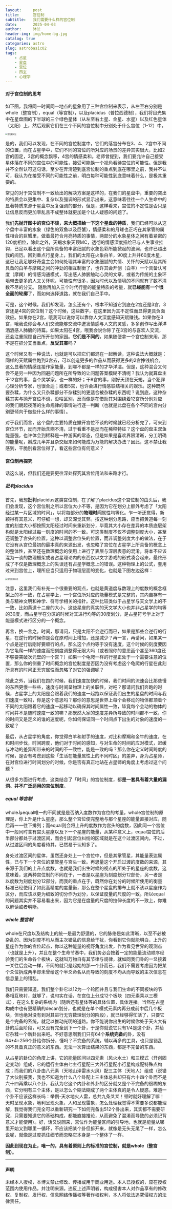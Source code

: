 ```yaml
---
layout:     post
title:      宫位制
subtitle:   我们需要什么样的宫位制
date:       2025-04-03
author:     沐兰
header-img: img/home-bg.jpg
catalog: true
categories: astro
slug: astrobasic02
tags:
    - 占星
    - 星盘
    - 宫位
    - 西玄
    - 心理学
---
```


#### 对于宫位制的思考

如下图，我将同一时间同一地点的星象用了三种宫位制来表示，从左至右分别是whole（整宫制），equal（等宫制），以及placidus（普拉西德制），我们将目光集中在星盘图的下半球的三个绿色星体（从左至右土星、金星、水星）以及红色星体（太阳）上，然后观察它们在三个不同的宫位制中分别处于什么宫位（1-12）中。

<img src="https://i-blink.csdnimg.cn/direct/71c353af350744ee85d2b28b5677287d.png" referrerpolicy="no-referrer" alt="宫位制对比" style="zoom:40%;" />

是的，我们可以发现，在不同的宫位制度中，它们的落宫分布在3、4、2宫中不同的位置，而在占星学中，它们不同的宫位的所对应的场景的差异其实很大，比如2宫的固定，3宫的概念飘移，4宫的情感柔和。老师曾提到，我们要允许自己接受星体落在不同的宫位中的可能性，接受可能换一个视角看待宫位的可能性。但是我并不全然认可这句话，至少在弄清楚到底宫位制的重点到底在哪里之前，我并不认可，我认为在接受不同的可能性之前，明白每种可能性到底意味着什么，是极其重要的。

常见的对于宫位制不一致给出的解决方案是这样的，在我们的星盘中，重要的突出的特质会以更集中、复杂以及强调的形式显示出来，这意味着往往一个人生命中的显著特质来源于星盘中反复强调的部分，但是，这样看来，宫位的不定性是否只是让信息反而更加零乱且不成整体就更加是个让人疑惑的问题了。

我们**先抛开图中的宫位不谈，来大概描绘一下这个星盘的特质**，我们已经可以从这个盘中丰富的水象（绿色的双鱼以及巨蟹），情感柔和的月球也正巧在其掌管的属性相合的巨蟹里，做着最符合月亮特质的事情，两部分的水象星体之间有着紧密的120度相位，除此之外，天蝎水象天顶MC，透彻的情感深度描绘已与人生事业挂钩，已足以看出这个盘所具备的丰富细腻的水象色彩所能掀起的波澜，也许已超出我的阅历。回到重点行星身上，我们的太阳在火象白羊，90度上升并60度木星，这已让我足够好奇盘主会如何处理其丰富的水象细腻的共情、关怀的天赋以及其所具备的白羊与摩羯之间的冲劲的相互制衡了，也许其会开创（白羊）一个具备认可度（摩羯）的情感沟通模式，写出感人肺腑触动心灵的文章，或者为传统的土象环境带去更多的人文关怀呢，可能性有很多，因为时代以及情境的不同就有了数不清数不尽的分支。 随后再加入三个时代行星的能量特质的考量，就**已经能有一个很全面的轮廓**了，而如何选择道路，就在我们自己手中。

可是，这个时候，我们却发现，怎么还有个，根本不知道它到底在2宫还是3宫，3宫还是4宫的宫位制？这个时候，这些数字，在这里因为其不定性而显得更具负面效应。如果你在2宫，哦我可以说你可以靠你人文深度感知天赋赚钱。如果你在3宫，哦我说你会与人们交流能够交流中迸发情感与人文的灵感，多多创作写出洋洋洒洒感人肺腑的诗篇。如果太阳在4宫，哦我会说你除了在3宫的与喜欢人交流，还会注重照顾自己所开创的家园。**它们是不同的**，如果随便拿一个宫位制来用，那不是在抓分支当重点，**反受其害**吗？

这个时候又有一种说法，也就是可以把它们都混在一起解读，这种说法大概就是：同样的天赋属性跑到3宫去，可以创造更多的作品从而获得更多的2宫挣钱机会，这么显著的情感连接作家能量，到哪不都是一样的才华洋溢。但是，这种混合又何尝不是另一种因为回避问题所在所导致的让问题答案模糊不清呢？我认为就算盘主干12宫的事，当个灵学家，也一样的好；干8宫的事，刚好天顶在天蝎，当个犯罪心理分析专家，也很合适；或者5宫，也许会进行情感联结相关的娱乐。这种既然要杂糅，为什么又只杂糅部分不杂糅别的更适合被杂糅的东西呢？说到底，这种杂糅其实与抛开宫位不谈，没啥区别，反而像是在借助其对围绕着12宫所分别对应的我们朝起夜落的生命规律的事情进行逐一判断（也就是此盘在各个不同的宫内分别更倾向于做些什么样的事情）。

对于我们而言，这个盘的主要特质在撇开宫位不谈的时候就已经分析完了，可来到宫位环节，反而开始含糊不清，过于看重不是反而在稀释特征？这个盘的盘主双鱼能量强，也许体会到稀释是一种游离的常态，但是如果是喜欢界限清晰，分工明确的能量呢，掰成几半并且杂交起来如何能成为万能的解决办法？因此，这不禁让我感到，干脆别看宫位得了，看这些宫位有何意义？

#### 宫位制再探究

话这么说，但我们还是要更往深处探究其宫位用法和来路才行。

##### 批判placidus

首先，我想**批判**placidus这类宫位制，在了解了placidus这个宫位制的由头后，我们会发现，这个宫位制之所以宫位大小不等，是因为它在划分上额外考虑了「太阳经过某一片区域的时间」，以将每部分的**物理时间**属性均等化。乍一听还觉得，新颖得有其意义，可仔细一想，却又深觉其弊。按这种划分思路，应当把黄道每一刻度的刻度大小都按照太阳经过时间来重新划分，毕竟其大小存在差异的本质底层架构就是太阳经过每一刻度的时间的不一致。可这类制度不仅不调整刻度大小，甚至还调整了宫头的位置。这种以调整宫位头的位置，而非调整刻度大小的做法，在于它没有从宫位最初的最本真的来源出发，也忽略了宫位在占星学上所具备的概念上的整体性，甚至还在数理概念的使用上进行了表层与深层表意的混淆，将本不应该混为一谈的数理框架或者占星理论内的东西仅以文字游戏的形式凑合起来，最终形成了不仅是数理概念上的失误还有占星学概念上的错误。这种物理上的公式，套用过来到宫位上，理所应当只适用于物理层面的变化，也就是下图左边这样：

<img src="https://i-blink.csdnimg.cn/direct/96c7d50b51874a2490a96ff775eb4ae1.jpeg" referrerpolicy="no-referrer" alt="宫位绘制示范" style="zoom:40%;" />

注意，这里我们有补充一个很重要的观点，也就是黄道度与数理上的度数的概念框架上的不一致，在占星学上，一个宫位所对应的能量模式是完整的，其内自存有一类与精神文明和神学、符号学相关的指针。这种比较类似于占星学与天文学上的不一致，比如黄道十二座的大小，这些星座的真实的天文学大小也并非占星学的均等的30度，而占星学在分区的时候对其进行均等的30度划分，是占星符号学上对于能量模式进行区分的一个概念。

再言，换一言之。时间，那请问，只是太阳不会逆行而已，如果是那些会逆行的行星，在逆行的时候你是会在原时间上增加，还是减少？再一言，再请问，如果某一个点是逆行后刚好要顺行的点，那么这个点约等于没有速度，这个时候的刻度要因为它龟爬一样的速度而把刻度调整得无限大吗（或者照你的意思画个甚至360度还不够要突破次元壁的一个宫？）如果一个龟爬一样的行星正处于一个需要注意的位置，那么你的侧重了时间概念的宫位制度是否因为没有考虑这个龟爬的行星在此刻所具有的时间正无穷属性而忽略了对它的强调呢？

除此之外，当我们在跑的时候，我们速度加快的时候，我们时间的流速会比那些慢的东西更慢一些些，速度与时间呈物理上的关联性，对吧？那请问我们奔跑的时候，占星学上的太阳是会跟着我们的速度一起跑以保证我们出生的星盘的时间与我们速度一致吗，你是这个意思吗？那你的意思是世界上每个会移动的物体都顶着个不同的太阳跟着它的速度一起移动以确保其时间属性一致，毕竟每个会动的物体的时间并不是随时速度一致的嘛？那既然大家的速度差异所导致的时间都不一致，你的时间又是定义的谁的速度呢，你如何保证同一个时间点下出生的对象的速度的一致呢？

最后，从占星学的角度，你觉得白羊和射手的速度，对比和摩羯和金牛的速度，在和时间步伐，时间跨度，他们对于时间的感知，与对生命的时间的应对模式，迟缓与冲动的差异所带来的时间的不一致性，能是一致的吗？那么你在定义时间跨度的时候，是否有考虑到这些「生活在能量属性上的不同时区」的差异，身为占星师，在对宫位进行时间划分的时候，你是否有真正地站在占星师的角度上考虑过这个问题？

从很多方面进行考虑，这类结合了「时间」的宫位制度，都**是一套具有着大量的漏洞、并不广泛适用的宫位制度**。

##### equal 等宫制

whole与equal唯一的不同就是是否纳入度数作为宫位的考量，whole宫位制的原理是，你上升是什么星座，那么整个宫位便完整地与那个星座的能量直接对应，随后再一一往下排列；而equal则会将上升的度数作为宫头的度数，因此同一个宫位中一般同时含有宫头星座以及下一个星座的能量，从某种意义上，equal宫位的后半部分都处于过渡区间，而会引起宫位纠纷的区域就是在这个过渡区间内，不过，从过渡区间的角度看待其，已然易于认知多了。

身处过渡区间的星体，虽然还身处上一个宫位中，但是其掌管星，其能量表达属性，已与下一个宫位的掌管星与宫头一致。再思量这个开启过渡的度数的来源，其来源于我们的上升点度数，也就是我们出生时候的视点的所处于的星座的度数，这意味着，这两种宫位制的不同在于，一者是以星座为刻度划分12部份，另一者是以度数为刻度划分12部分，而我的重点在于，既然你在划分的时候所使用的衡量标准已经使用了如此高精度的度量衡，那么在整个星盘的排布上就不该以星座作为区分，而应该以更为细致的切分作为划分，以保证度量的尺度的一致。所以equal的问题其实并不容易看出来，因为它是在度量的尺度的拉伸长度的不一致上，你难以解读或者明晰。

##### whole 整宫制

whole在尺度以及结构上的统一是最为舒适的，它的脉络是如此清晰，以至不必被杂乱的、因为刻度不均从而主次错乱的信息给干扰，你看到它你就能明白，上升的星座作为你的宫位起点，你以这种能量的视野角度出发，作为看见世界的观测点（也就是上升），并且在整个生命节奏中，我们势必会按着一定的能量流动顺序经验我们的生命各个板块，这就叫万物自有其节律与规律，就如同我们卦的一爻接着一爻往后变动一样，不同的就只是起始的那一个卦而已，我们不需要考虑因为把某个爻位拆成两半却未曾给这个半爻命名从而导致的刻度不均从而导致的主次信息在信息量上的错乱。

我们只需要知道，我们整个卦它以12为一个轮回并且与我们生命的不同板块的节奏相互映衬，就够了，说句实在话，在宫位上分成12个板块（四元素乘以三模式），在这么复杂的系统内（随后还有星体等的具体位置，具体连接。当然在占星构成中也有更精确的decan划分，也就是在单个模式元素内再分成前中后几个板块，但也绝对没有到对其进行无穷数理划分的阶段），就已经够得忙活了，只要它是个完备的系统，就足以推动光明的道路。你不能说你出生的时候你处于天火大有卦的后面阶段，可又没有完全到下一个卦，于是你就说它只有1/4是这个卦，并给它杂糅一个新卦出来吧。不好意思啊我们只有64个**系统完备**的卦，没有64*4=256个卦给你拆分，懂吗？不完备的系统，辅以再多的工具，也只是错乱的不具备真正的意义的东西。无法一次算出结果的东西，都是不完备的东西。

从占星的卦位的角度上讲，它的能量区间以四元素（风火水土）和三模式（开创固定变动）组成，它的运行主体由七主行星配三大外行星配小行星构成配特殊点构成；而我们的八卦由八元素（天地山泽雷水火风）配三主体（天地人）组成（说错了大伙别揍我，我也不知道为什么八个卦配上三主体总共却只有六十四个卦而不是六十四再乘以八个卦，我认为它这个内卦和外卦的区分就又是个不完备的很糊的东西，它分明有三个主体，是以怎么个糊法糊成了两个主体真的是令人疑惑，难道一个卦不应该这样长吗：举例-天水地火人雷，总共九条爻爻！顿时就好理解了嘛！天时呈现水象，地利呈现火象，人和呈现雷象，怎么处理我觉得不需要多说都能理解，我觉得我们完全可以重新研究一下如何完备出512个卦出来，其实都不需要研究，只需要知道它的基础构成，都能直接推论，从而避免了混淆而导致的必须记背意义才能使用）。好，话又说回来，宫位作为能量区间的引导地，也就是能量从哪里开始又到哪里一循环，不应该把某个卦但拆开来，就像是无头无尾了一样，怎么说呢，就像是过度抓住细节而忽略它本身是一个整体了一样。

**因此到现在为止，唯一的，具有着原则上的标准的宫位制，就是whole（整宫制）**。

---

#### 声明

未经本人授权，本博文禁止修改、传播或用于商业用途。本人已授权的，应在授权范围内使用作品，并注明来源。违反上述声明者，构成侵害本人对作品享有的修改权、复制权、发行权、信息网络传播权等著作权权利，本人将依法追究侵权方的法律责任。
